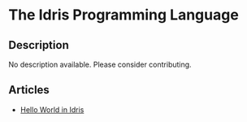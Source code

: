 # The Idris Programming Language

## Description

No description available. Please consider contributing.

## Articles

- [Hello World in Idris](https://sampleprograms.io/projects/hello-world/idris)